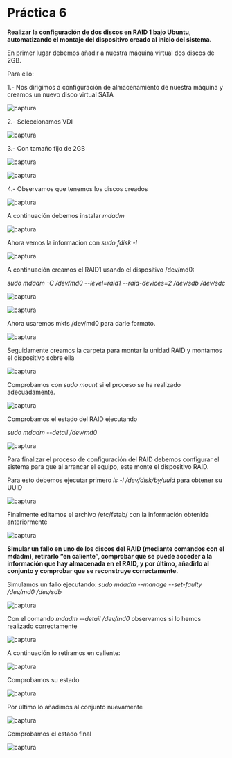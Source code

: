 # Práctica 6

**Realizar la configuración de dos discos en RAID 1 bajo Ubuntu, automatizando el montaje del dispositivo creado al inicio del sistema.**

En primer lugar debemos añadir a nuestra máquina virtual dos discos de 2GB.

Para ello:

1.- Nos dirigimos a configuración de almacenamiento de nuestra máquina y creamos un nuevo disco virtual SATA

![captura](./P6-1.png)

2.- Seleccionamos VDI

![captura](./P6-2.png)

3.- Con tamaño fijo de 2GB

![captura](./P6-3.png)

![captura](./P6-4.png)

4.- Observamos que tenemos los discos creados

![captura](./P6-5.png)

A continuación debemos instalar *mdadm*

![captura](./P6-6.png)

Ahora vemos la informacion con *sudo fdisk -l*

![captura](./P6-8.png)

A continuación creamos el RAID1 usando el dispositivo /dev/md0:

*sudo mdadm -C /dev/md0 --level=raid1 --raid-devices=2 /dev/sdb /dev/sdc*

![captura](./P6-9.png)

![captura](./P6-10.png)

Ahora usaremos mkfs /dev/md0 para darle formato.

![captura](./P6-11.png)

Seguidamente creamos la carpeta para montar la unidad RAID y montamos el dispositivo sobre ella

![captura](./P6-12.png)

Comprobamos con *sudo mount* si el proceso se ha realizado adecuadamente.

![captura](./P6-13.png)

Comprobamos el estado del RAID ejecutando

*sudo mdadm --detail /dev/md0*

![captura](./P6-14.png)

Para finalizar el proceso de configuración del RAID debemos configurar el sistema para que al arrancar el equipo, este monte  el dispositivo RAID. 

Para esto debemos ejecutar primero *ls -l /dev/disk/by/uuid* para obtener su UUID

![captura](./P6-15.png)


Finalmente editamos el archivo /etc/fstab/ con la información obtenida anteriormente

![captura](./P6-16.png)



**Simular un fallo en uno de los discos del RAID (mediante comandos con el mdadm), retirarlo “en caliente”, comprobar que se puede acceder a la información que hay almacenada en el RAID, y por último, añadirlo al conjunto y comprobar que se reconstruye correctamente.**

Simulamos un fallo ejecutando: *sudo mdadm --manage --set-faulty /dev/md0 /dev/sdb*

![captura](./P6-17.png)

Con el comando *mdadm --detail /dev/md0* observamos si lo hemos realizado correctamente

![captura](./P6-20.png)

A continuación lo retiramos en caliente:

![captura](./P6-21.png)

Comprobamos su estado

![captura](./P6-19.png)

Por último lo añadimos al conjunto nuevamente

![captura](./P6-22.png)

Comprobamos el estado final

![captura](./P6-23.png)




